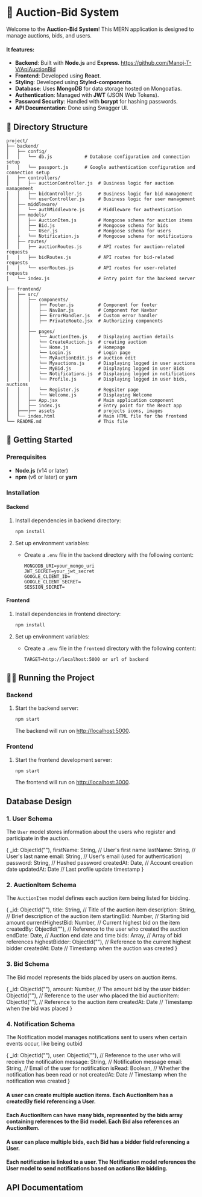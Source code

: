 # 🎉 Auction-Bid System

Welcome to the **Auction-Bid System**! This MERN application is designed to manage auctions, bids, and users.

#### It features:

-   **Backend**: Built with **Node.js** and **Express**. https://github.com/Manoj-T-V/ApiAuctionBid
-   **Frontend**: Developed using **React**.
-   **Styling**: Developed using **Styled-components**.
-   **Database**: Uses **MongoDB** for data storage hosted on Mongoatlas.
-   **Authentication**: Managed with **JWT** (JSON Web Tokens).
-   **Password Security**: Handled with **bcrypt** for hashing passwords.
-   **API Documentation**: Done using Swagger UI.

## 📂 Directory Structure

```plaintext
project/
├── backend/
│   ├── config/
│   │   └── db.js            # Database configuration and connection setup
│   │   └── passport.js      # Google authentication configuration and connection setup
│   ├── controllers/
│   │   ├── auctionController.js  # Business logic for auction management
│   │   ├── bidController.js      # Business logic for bid management
│   │   └── userController.js     # Business logic for user management
│   ├── middleware/
│   │   └── authMiddleware.js     # Middleware for authentication
│   ├── models/
│   │   ├── AuctionItem.js        # Mongoose schema for auction items
│   │   ├── Bid.js                # Mongoose schema for bids
│   │   └── User.js               # Mongoose schema for users
│   ├   └── Notification.js       # Mongoose schema for notifications
│   ├── routes/
│   │   ├── auctionRoutes.js      # API routes for auction-related requests
│   │   ├── bidRoutes.js          # API routes for bid-related requests
│   │   └── userRoutes.js         # API routes for user-related requests
│   └── index.js                  # Entry point for the backend server

├── frontend/
│   ├── src/
│   │   ├── components/
│   │   │   ├── Footer.js         # Component for footer
│   │   │   ├── NavBar.js         # Component for Navbar
│   │   │   ├── ErrorHandler.js   # Custom error handler
│   │   │   ├── PrivateRoute.jsx  # Authorizing components
│   │   │   
│   │   ├── pages/
│   │   │   └── AuctionItem.js    # Displaying auction details
│   │   │   └── CreateAuction.js  # creating auction 
│   │   │   └── Home.js           # Homepage
│   │   │   └── Login.js          # Login page
│   │   │   └── MyAuctionEdit.js  # auction edit
│   │   │   └── Myauctions.js     # Displaying logged in user auctions
│   │   │   └── MyBid.js          # Displaying logged in user Bids
│   │   │   └── Notifications.js  # Displaying logged in notifications
│   │   │   └── Profile.js        # Displaying logged in user bids, auctions
│   │   │   └── Register.js       # Regsiter page
│   │   │   └── Welcome.js        # Displaying Welcome
│   │   ├── App.jsx               # Main application component
│   │   ├── index.js              # Entry point for the React app
│   ├───├── assets                # projects icons, images
│   └── index.html                # Main HTML file for the frontend
└── README.md                     # This file
```


## 🚀 Getting Started

### Prerequisites

-   **Node.js** (v14 or later)
-   **npm** (v6 or later) or **yarn**

### Installation

#### Backend


1. Install dependencies in backend directory:

    ```bash
    npm install
    ```

3. Set up environment variables:
    - Create a `.env` file in the `backend` directory with the following content:
        ```plaintext
        MONGODB_URI=your_mongo_uri
        JWT_SECRET=your_jwt_secret
        GOOGLE_CLIENT_ID=
        GOOGLE_CLIENT_SECRET=
        SESSION_SECRET=
        ```

#### Frontend

1. Install dependencies in frontend directory:

    ```bash
    npm install
    ```

2. Set up environment variables:
    - Create a `.env` file in the `frontend` directory with the following content:
        ```plaintext
        TARGET=http://localhost:5000 or url of backend
        ```

## 🏃‍♂️ Running the Project

### Backend

1. Start the backend server:

    ```bash
    npm start
    ```

    The backend will run on [http://localhost:5000](http://localhost:5000).

### Frontend

1. Start the frontend development server:

    ```bash
    npm start
    ```

    The frontend will run on [http://localhost:3000](http://localhost:3000).

## Database Design

### 1. User Schema

The `User` model stores information about the users who register and participate in the auction.

{
  _id: ObjectId(""),
  firstName: String,         // User's first name
  lastName: String,          // User's last name
  email: String,             // User's email (used for authentication)
  password: String,          // Hashed password
  createdAt: Date,           // Account creation date
  updatedAt: Date            // Last profile update timestamp
}

### 2. AuctionItem Schema

The `AuctionItem` model defines each auction item being listed for bidding.

{
  _id: ObjectId(""),
  title: String,                  // Title of the auction item
  description: String,            // Brief description of the auction item
  startingBid: Number,            // Starting bid amount
  currentHighestBid: Number,      // Current highest bid on the item
  createdBy: ObjectId(""),        // Reference to the user who created the auction
  endDate: Date,                  // Auction end date and time
  bids: Array,                    // Array of bid references
  highestBidder: ObjectId(""),    // Reference to the current highest bidder
  createdAt: Date                 // Timestamp when the auction was created
}

### 3. Bid Schema

The Bid model represents the bids placed by users on auction items.

{
  _id: ObjectId(""),
  amount: Number,                 // The amount bid by the user
  bidder: ObjectId(""),           // Reference to the user who placed the bid
  auctionItem: ObjectId(""),      // Reference to the auction item
  createdAt: Date                 // Timestamp when the bid was placed
}

### 4. Notification Schema

The Notification model manages notifications sent to users when certain events occur, like being outbid

{
  _id: ObjectId(""),
  user: ObjectId(""),                          // Reference to the user who will receive the notification
  message: String,                             // Notification message
  email: String,                               // Email of the user for notification
  isRead: Boolean,                             // Whether the notification has been read or not
  createdAt: Date                              // Timestamp when the notification was created
}

#### A user can create multiple auction items. Each AuctionItem has a createdBy field referencing a User.
#### Each AuctionItem can have many bids, represented by the bids array containing references to the Bid model. Each Bid also references an AuctionItem.
#### A user can place multiple bids, each Bid has a bidder field referencing a User.
#### Each notification is linked to a user. The Notification model references the User model to send notifications based on actions like bidding.


## API Documentatiom
